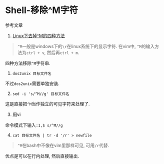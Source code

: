 # Shell-移除^M字符

参考文章

1. [Linux下去掉^M的四种方法](https://blog.csdn.net/qq_38500662/article/details/80733238)

> `^M`一般是windows下的`\r`在linux系统下的显示字符. 在vim中, `^M`的输入方法为`ctrl + v`, 然后再`ctrl + m`.

四种方法移除`^M`字符串. 

1. `dos2unix 目标文件名`

不过`dos2unix`需要单独安装.

2. `sed -i 's/^M//g' 目标文件名`

这是直接把`^M`当作独立的可见字符来处理了.

3. 用vi

命令模式下输入`:1,$ s/^M//g`

4. `cat 目标文件名 | tr -d '/r' > newfile`

> `^M`在bash中不像在vim里那样可见, 可用`/r`代替.

优点是可以在行内处理, 然后直接输出.